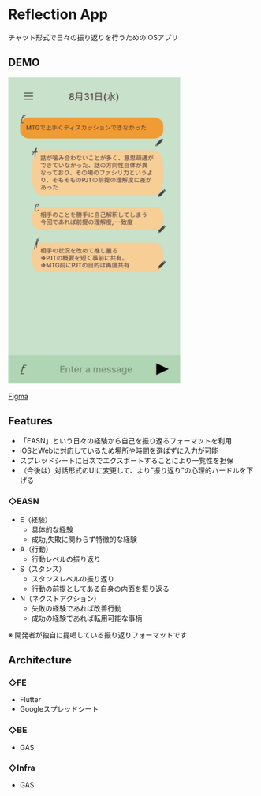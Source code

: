 # Reflection App
チャット形式で日々の振り返りを行うためのiOSアプリ

## DEMO
<img src="ui.png" width="350px">

[Figma](https://www.figma.com/file/Hoqn0h6B3zDAGtcRuOfQGm/YWTReview?node-id=0%3A1)

## Features
* 「EASN」という日々の経験から自己を振り返るフォーマットを利用
* iOSとWebに対応しているため場所や時間を選ばずに入力が可能
* スプレッドシートに日次でエクスポートすることにより一覧性を担保
* （今後は）対話形式のUIに変更して、より”振り返り”の心理的ハードルを下げる

### ◇EASN
* E（経験）
    * 具体的な経験
    * 成功,失敗に関わらず特徴的な経験
* A（行動）
    * 行動レベルの振り返り
* S（スタンス）
    * スタンスレベルの振り返り
    * 行動の前提としてある自身の内面を振り返る
* N（ネクストアクション）
    * 失敗の経験であれば改善行動
    * 成功の経験であれば転用可能な事柄

※ 開発者が独自に提唱している振り返りフォーマットです

## Architecture
### ◇FE
* Flutter
* Googleスプレッドシート
### ◇BE
* GAS
### ◇Infra
* GAS
